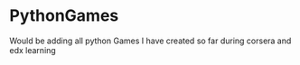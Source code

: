 # PythonGames

Would be adding all python Games I have created so far during corsera and edx learning
